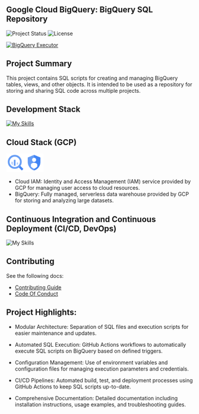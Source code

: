 ## Google Cloud BigQuery: BigQuery SQL Repository
![Project Status](https://img.shields.io/badge/status-done-green?style=for-the-badge&logo=github)
![License](https://img.shields.io/badge/license-MIT-blue?style=for-the-badge&logo=mit)

[![BigQuery Executor](https://img.shields.io/github/actions/workflow/status/IvanildoBarauna/bigquery-execute/pypi-analysis.yaml?&style=for-the-badge&logo=google&cacheSeconds=60&label=BigQuery-Executor)](https://github.com/IvanildoBarauna/bigquery-execute/actions/workflows/pypi-analysis.yaml)

## Project Summary

This project contains SQL scripts for creating and managing BigQuery tables, views, and other objects. It is intended to be used as a repository for storing and sharing SQL code across multiple projects.

## Development Stack

[![My Skills](https://skillicons.dev/icons?i=pycharm,github,gcp&perline=7)](https://skillicons.dev)

## Cloud Stack (GCP)
<img src="docs/icons/bigquery.png" Alt="BigQuery" width="50" height="50"><img src="docs/icons/iam.png" Alt="BigQuery" width="50" height="50">

- Cloud IAM: Identity and Access Management (IAM) service provided by GCP for managing user access to cloud resources.
- BigQuery: Fully managed, serverless data warehouse provided by GCP for storing and analyzing large datasets.

## Continuous Integration and Continuous Deployment (CI/CD, DevOps)
![My Skills](https://skillicons.dev/icons?i=githubactions)



## Contributing

See the following docs:

- [Contributing Guide](https://github.com/IvanildoBarauna/GCP-streaming-pipeline/blob/main/CONTRIBUTING.md)
- [Code Of Conduct](https://github.com/IvanildoBarauna/GCP-streaming-pipeline/blob/main/CODE_OF_CONDUCT.md)

## Project Highlights:

- Modular Architecture: Separation of SQL files and execution scripts for easier maintenance and updates.

- Automated SQL Execution: GitHub Actions workflows to automatically execute SQL scripts on BigQuery based on defined triggers.

- Configuration Management: Use of environment variables and configuration files for managing execution parameters and credentials.

- CI/CD Pipelines: Automated build, test, and deployment processes using GitHub Actions to keep SQL scripts up-to-date.

- Comprehensive Documentation: Detailed documentation including installation instructions, usage examples, and troubleshooting guides.